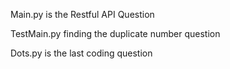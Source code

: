 Main.py is the Restful API Question

TestMain.py finding the duplicate number question

Dots.py is the last coding question
